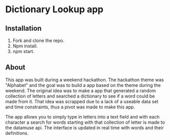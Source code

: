 # Dictionary Lookup app



## Installation

1. Fork and clone the repo.
2. Npm install.
3. npm start.

## About

This app was built during a weekend hackathon. The hackathon theme was "Alphabet" and the goal was to build a app based on the theme during the weekend. The original idea was to make a app that generated a random collection of letters and searched a dictionary to see if a word could be made from it. That idea was scrapped due to a lack of a useable data set and time constraints, thus a pivot was made to make this app.

The app allows you to simply type in letters into a text field and with each character a search for words starting with that collection of letter is made to the datamuse api. The interface is updated in real time with words and their definitions.


